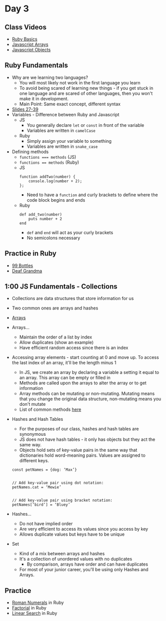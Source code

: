 Day 3
=======================
Class Videos
------------
* [Ruby Basics](https://vimeo.com/321596712)
* [Javascript Arrays](https://vimeo.com/321596697)
* [Javascript Objects](https://vimeo.com/321596705)


Ruby Fundamentals
----------------------
* Why are we learning two languages?
	* You will most likely not work in the first language you learn
	* To avoid being scared of learning new things - if you get stuck in one language and are scared of other languages, then you won't make it in development.
	* Main Point: Same exact concept, different syntax
* [Slides 27-39](/week-01/intro_to_rails_final.pdf)
* Variables - Difference between Ruby and Javascript
	* JS
		* You generally declare `let` or `const` in front of the variable
		* Variables are written in `camelCase`
	* Ruby
		* Simply assign your variable to something
		* Variables are written in `snake_case`
* Defining methods
	* `functions === methods` (JS)
	* `functions == methods` (Ruby)
	* JS
		```
		function addTwo(number) {
			console.log(number + 2);
		};
		```
		* Need to have a `function` and curly brackets to define where the code block begins and ends
	* Ruby
		```
		def add_two(number)
			puts number + 2
		end
		```
		* `def` and `end` will act as your curly brackets
		* No semicolons necessary

Practice in Ruby
--------------------------------
* [99 Bottles](https://github.com/CodePlatoon/99-bottles)
* [Deaf Grandma](https://github.com/CodePlatoon/deaf-grandma)

1:00 JS Fundamentals - Collections
----------------------------------
* Collections are data structures that store information for us
* Two common ones are arrays and hashes
* [Arrays](https://prezi.com/khg0wb0dqio-/ga/)
* Arrays...
	* Maintain the order of a list by index
	* Allow duplicates (show an example)
	* Have efficient random access since there is an index
* Accessing array elements - start counting at 0 and move up. To access the last index of an array, it'll be the length minus 1
	* In JS, we create an array by declaring a variable a setting it equal to an array. This array can be empty or filled in
	* Methods are called upon the arrays to alter the array or to get information
	* Array methods can be mutating or non-mutating. Mutating means that you change the original data structure, non-mutating means you don't mutate
	* List of common methods [here](https://developer.mozilla.org/en-US/docs/Web/JavaScript/Reference/Global_Objects/Array)
* Hashes and Hash Tables
	* For the purposes of our class, hashes and hash tables are synonymous
	* JS does not have hash tables - it only has objects but they act the same way.
	* Objects hold sets of key-value pairs in the same way that dictionaries hold word-meaning pairs. Values are assigned to different keys.
	```
	const petNames = {dog: ‘Max’}


	// Add key-value pair using dot notation:
	petNames.cat = ‘Mewie’


	// Add key-value pair using bracket notation:
	petNames[‘bird’] = ‘Bluey’
	```
* Hashes...
	* Do not have implied order
	* Are very efficient to access its values since you access by key
	* Allows duplicate values but keys have to be unique

* Set
	* Kind of a mix between arrays and hashes
	* It's a collection of unordered values with no duplicates
		* By comparison, arrays have order and can have duplicates
	* For most of your junior career, you'll be using only Hashes and Arrays.

Practice
--------------------------
* [Roman Numerals](https://github.com/CodePlatoon/roman-numerals) in Ruby
* [Factorial](https://github.com/CodePlatoon/factorial) in Ruby
* [Linear Search](https://github.com/CodePlatoon/linear-search) in Ruby
